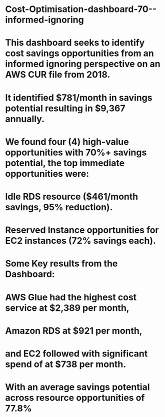 # Cost-Optimisation-dashboard-70--informed-ignoring

# This dashboard seeks to identify cost savings opportunities from an informed ignoring perspective on an AWS CUR file from 2018.
# It identified $781/month in savings potential resulting in $9,367 annually.

# We found four (4) high-value opportunities with 70%+ savings potential, the top immediate opportunities were: 
# Idle RDS resource ($461/month savings, 95% reduction). 
# Reserved Instance opportunities for EC2 instances (72% savings each).

# Some Key results from the Dashboard:
# AWS Glue had the highest cost service at $2,389 per month,
# Amazon RDS at $921 per month,
# and EC2 followed with significant spend of at $738 per month.
# With an average savings potential across resource opportunities of 77.8%

